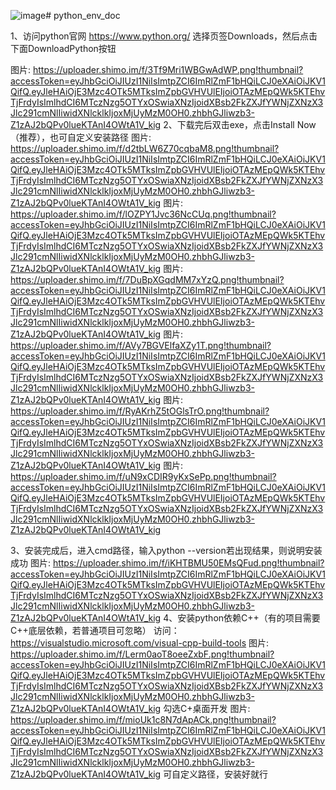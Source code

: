 ![image](https://github.com/user-attachments/assets/b6eb9140-dd19-4931-87a1-c0fdaeea804c)# python_env_doc

1、访问python官网 https://www.python.org/ 选择页签Downloads，然后点击下面DownloadPython按钮

图片: https://uploader.shimo.im/f/3Tf9Mri1WBGwAdWP.png!thumbnail?accessToken=eyJhbGciOiJIUzI1NiIsImtpZCI6ImRlZmF1bHQiLCJ0eXAiOiJKV1QifQ.eyJleHAiOjE3Mzc4OTk5MTksImZpbGVHVUlEIjoiOTAzMEpQWk5KTEhvTjFrdyIsImlhdCI6MTczNzg5OTYxOSwiaXNzIjoidXBsb2FkZXJfYWNjZXNzX3Jlc291cmNlIiwidXNlcklkIjoxMjUyMzM0OH0.zhbhGJliwzb3-Z1zAJ2bQPv0lueKTAnI4OWtA1V_kig
2、下载完后双击exe，点击Install Now（推荐），也可自定义安装路径
图片: https://uploader.shimo.im/f/d2tbLW6Z70cqbaM8.png!thumbnail?accessToken=eyJhbGciOiJIUzI1NiIsImtpZCI6ImRlZmF1bHQiLCJ0eXAiOiJKV1QifQ.eyJleHAiOjE3Mzc4OTk5MTksImZpbGVHVUlEIjoiOTAzMEpQWk5KTEhvTjFrdyIsImlhdCI6MTczNzg5OTYxOSwiaXNzIjoidXBsb2FkZXJfYWNjZXNzX3Jlc291cmNlIiwidXNlcklkIjoxMjUyMzM0OH0.zhbhGJliwzb3-Z1zAJ2bQPv0lueKTAnI4OWtA1V_kig
图片: https://uploader.shimo.im/f/lOZPY1Jvc36NcCUq.png!thumbnail?accessToken=eyJhbGciOiJIUzI1NiIsImtpZCI6ImRlZmF1bHQiLCJ0eXAiOiJKV1QifQ.eyJleHAiOjE3Mzc4OTk5MTksImZpbGVHVUlEIjoiOTAzMEpQWk5KTEhvTjFrdyIsImlhdCI6MTczNzg5OTYxOSwiaXNzIjoidXBsb2FkZXJfYWNjZXNzX3Jlc291cmNlIiwidXNlcklkIjoxMjUyMzM0OH0.zhbhGJliwzb3-Z1zAJ2bQPv0lueKTAnI4OWtA1V_kig
图片: https://uploader.shimo.im/f/7DuBpXGqdMM7xYzQ.png!thumbnail?accessToken=eyJhbGciOiJIUzI1NiIsImtpZCI6ImRlZmF1bHQiLCJ0eXAiOiJKV1QifQ.eyJleHAiOjE3Mzc4OTk5MTksImZpbGVHVUlEIjoiOTAzMEpQWk5KTEhvTjFrdyIsImlhdCI6MTczNzg5OTYxOSwiaXNzIjoidXBsb2FkZXJfYWNjZXNzX3Jlc291cmNlIiwidXNlcklkIjoxMjUyMzM0OH0.zhbhGJliwzb3-Z1zAJ2bQPv0lueKTAnI4OWtA1V_kig
图片: https://uploader.shimo.im/f/AVy7BGVElfaXZy1T.png!thumbnail?accessToken=eyJhbGciOiJIUzI1NiIsImtpZCI6ImRlZmF1bHQiLCJ0eXAiOiJKV1QifQ.eyJleHAiOjE3Mzc4OTk5MTksImZpbGVHVUlEIjoiOTAzMEpQWk5KTEhvTjFrdyIsImlhdCI6MTczNzg5OTYxOSwiaXNzIjoidXBsb2FkZXJfYWNjZXNzX3Jlc291cmNlIiwidXNlcklkIjoxMjUyMzM0OH0.zhbhGJliwzb3-Z1zAJ2bQPv0lueKTAnI4OWtA1V_kig
图片: https://uploader.shimo.im/f/RyAKrhZ5tOGlsTrO.png!thumbnail?accessToken=eyJhbGciOiJIUzI1NiIsImtpZCI6ImRlZmF1bHQiLCJ0eXAiOiJKV1QifQ.eyJleHAiOjE3Mzc4OTk5MTksImZpbGVHVUlEIjoiOTAzMEpQWk5KTEhvTjFrdyIsImlhdCI6MTczNzg5OTYxOSwiaXNzIjoidXBsb2FkZXJfYWNjZXNzX3Jlc291cmNlIiwidXNlcklkIjoxMjUyMzM0OH0.zhbhGJliwzb3-Z1zAJ2bQPv0lueKTAnI4OWtA1V_kig
图片: https://uploader.shimo.im/f/uN9xCDIR9yKxSePp.png!thumbnail?accessToken=eyJhbGciOiJIUzI1NiIsImtpZCI6ImRlZmF1bHQiLCJ0eXAiOiJKV1QifQ.eyJleHAiOjE3Mzc4OTk5MTksImZpbGVHVUlEIjoiOTAzMEpQWk5KTEhvTjFrdyIsImlhdCI6MTczNzg5OTYxOSwiaXNzIjoidXBsb2FkZXJfYWNjZXNzX3Jlc291cmNlIiwidXNlcklkIjoxMjUyMzM0OH0.zhbhGJliwzb3-Z1zAJ2bQPv0lueKTAnI4OWtA1V_kig


3、安装完成后，进入cmd路径，输入python --version若出现结果，则说明安装成功
图片: https://uploader.shimo.im/f/iKHTBMU50EMsQFud.png!thumbnail?accessToken=eyJhbGciOiJIUzI1NiIsImtpZCI6ImRlZmF1bHQiLCJ0eXAiOiJKV1QifQ.eyJleHAiOjE3Mzc4OTk5MTksImZpbGVHVUlEIjoiOTAzMEpQWk5KTEhvTjFrdyIsImlhdCI6MTczNzg5OTYxOSwiaXNzIjoidXBsb2FkZXJfYWNjZXNzX3Jlc291cmNlIiwidXNlcklkIjoxMjUyMzM0OH0.zhbhGJliwzb3-Z1zAJ2bQPv0lueKTAnI4OWtA1V_kig
4、安装python依赖C++（有的项目需要C++底层依赖，若普通项目可忽略）
访问：https://visualstudio.microsoft.com/visual-cpp-build-tools
图片: https://uploader.shimo.im/f/Lerm0aoT8oeeZxbF.png!thumbnail?accessToken=eyJhbGciOiJIUzI1NiIsImtpZCI6ImRlZmF1bHQiLCJ0eXAiOiJKV1QifQ.eyJleHAiOjE3Mzc4OTk5MTksImZpbGVHVUlEIjoiOTAzMEpQWk5KTEhvTjFrdyIsImlhdCI6MTczNzg5OTYxOSwiaXNzIjoidXBsb2FkZXJfYWNjZXNzX3Jlc291cmNlIiwidXNlcklkIjoxMjUyMzM0OH0.zhbhGJliwzb3-Z1zAJ2bQPv0lueKTAnI4OWtA1V_kig
勾选C+桌面开发
图片: https://uploader.shimo.im/f/mioUk1c8N7dApACk.png!thumbnail?accessToken=eyJhbGciOiJIUzI1NiIsImtpZCI6ImRlZmF1bHQiLCJ0eXAiOiJKV1QifQ.eyJleHAiOjE3Mzc4OTk5MTksImZpbGVHVUlEIjoiOTAzMEpQWk5KTEhvTjFrdyIsImlhdCI6MTczNzg5OTYxOSwiaXNzIjoidXBsb2FkZXJfYWNjZXNzX3Jlc291cmNlIiwidXNlcklkIjoxMjUyMzM0OH0.zhbhGJliwzb3-Z1zAJ2bQPv0lueKTAnI4OWtA1V_kig
可自定义路径，安装好就行
